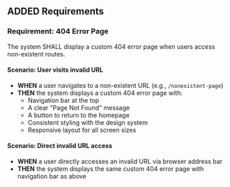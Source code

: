 ## ADDED Requirements

### Requirement: 404 Error Page
The system SHALL display a custom 404 error page when users access non-existent routes.

#### Scenario: User visits invalid URL
- **WHEN** a user navigates to a non-existent URL (e.g., `/nonexistent-page`)
- **THEN** the system displays a custom 404 error page with:
  - Navigation bar at the top
  - A clear "Page Not Found" message
  - A button to return to the homepage
  - Consistent styling with the design system
  - Responsive layout for all screen sizes

#### Scenario: Direct invalid URL access
- **WHEN** a user directly accesses an invalid URL via browser address bar
- **THEN** the system displays the same custom 404 error page with navigation bar as above
